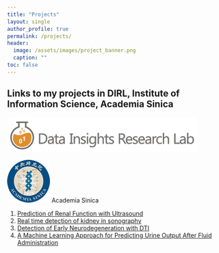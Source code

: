 ```yaml
---
title: "Projects"
layout: single
author_profile: true
permalink: /projects/
header:
  image: /assets/images/project_banner.png
  caption: ""
toc: false
---
```



## Links to my projects in DIRL, Institute of Information Science, Academia Sinica

[![Data Insights Research Lab](/assets/images/dirl.png)](http://dirl.iis.sinica.edu.tw/)
<p align="left">
	<a href="https://www.sinica.edu.tw/en"><img src="/assets/images/as.png" width="100" /></a> Academia Sinica
</p>
  
<!-- 
<p float="left">
  <a href="https://www.sinica.edu.tw/en"><img src="/assets/images/as.png" width="100" /></a>
  <a href="http://iis.sinica.edu.tw/"><img src="/assets/images/iis.png" width="100" /></a>
</p> -->

1. [Prediction of Renal Function with Ultrasound](/projects/kidney/egfr/)
2. [Real time detection of kidney in sonography](/projects/kidney/detection)
3. [Detection of Early Neurodegeneration with DTI](/projects/brain/brain/)
4. [A Machine Learning Approach for Predicting Urine Output After Fluid Administration](/projects/sepsis/fluid/)